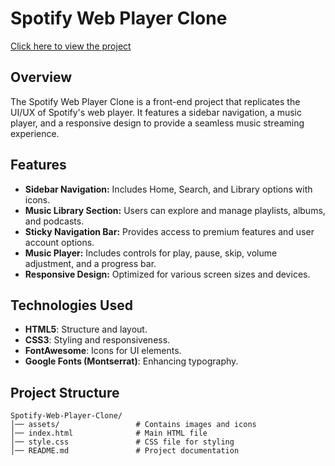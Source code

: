 # Spotify Web Player Clone
[Click here to view the project](https://medhabar.github.io/spotify-clone/)

## Overview
The Spotify Web Player Clone is a front-end project that replicates the UI/UX of Spotify's web player. It features a sidebar navigation, a music player, and a responsive design to provide a seamless music streaming experience.

## Features
- **Sidebar Navigation:** Includes Home, Search, and Library options with icons.
- **Music Library Section:** Users can explore and manage playlists, albums, and podcasts.
- **Sticky Navigation Bar:** Provides access to premium features and user account options.
- **Music Player:** Includes controls for play, pause, skip, volume adjustment, and a progress bar.
- **Responsive Design:** Optimized for various screen sizes and devices.

## Technologies Used
- **HTML5**: Structure and layout.
- **CSS3**: Styling and responsiveness.
- **FontAwesome**: Icons for UI elements.
- **Google Fonts (Montserrat)**: Enhancing typography.

## Project Structure
```
Spotify-Web-Player-Clone/
│── assets/                 # Contains images and icons
│── index.html              # Main HTML file
│── style.css               # CSS file for styling
│── README.md               # Project documentation
```
